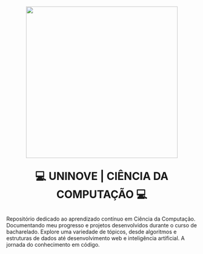 <h1 align="center">
  <img src="https://github.com/PauloRobertoFilhoo/Uni9-CC/assets/119015635/26fb79e7-1b52-4c1a-bcc3-efa3836e4909" width="400" />
 
  💻 UNINOVE | CIÊNCIA DA COMPUTAÇÃO 💻
</h1>


Repositório dedicado ao aprendizado contínuo em Ciência da Computação. Documentando meu progresso e projetos desenvolvidos durante o curso de bacharelado. Explore uma variedade de tópicos, desde algoritmos e estruturas de dados até desenvolvimento web e inteligência artificial. A jornada do conhecimento em código.

